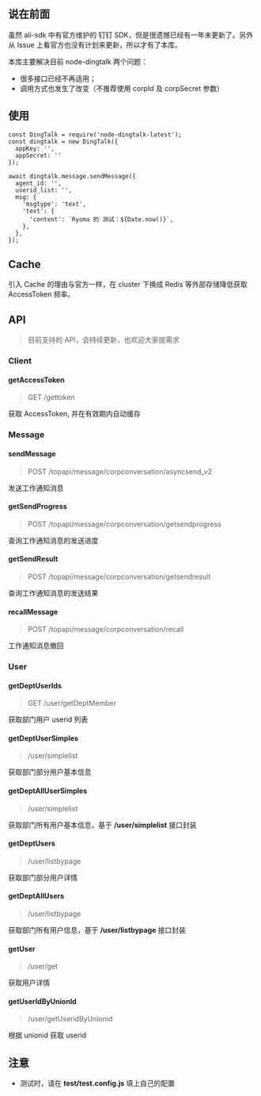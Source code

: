 ## 说在前面
虽然 ali-sdk 中有官方维护的 钉钉 SDK，但是很遗憾已经有一年未更新了。另外从 Issue 上看官方也没有计划来更新，所以才有了本库。

本库主要解决目前 node-dingtalk 两个问题：
- 很多接口已经不再适用；
- 调用方式也发生了改变（不推荐使用 corpId 及 corpSecret 参数）

## 使用

```
const DingTalk = require('node-dingtalk-latest');
const dingtalk = new DingTalk({
  appKey: '',
  appSecret: ''
});

await dingtalk.message.sendMessage({
  agent_id: '',
  userid_list: '',
  msg: {
    'msgtype': 'text',
    'text': {
      'content': `Ryoma 的 测试：${Date.now()}`,
    },
  },
});
```

## Cache
引入 Cache 的理由与官方一样，在 cluster 下换成 Redis 等外部存储降低获取 AccessToken 频率。

## API

> 目前支持的 API，会持续更新，也欢迎大家提需求

### Client
#### getAccessToken
> GET /gettoken

获取 AccessToken, 并在有效期内自动缓存

### Message
#### sendMessage
> POST /topapi/message/corpconversation/asyncsend_v2

发送工作通知消息

#### getSendProgress
> POST /topapi/message/corpconversation/getsendprogress

查询工作通知消息的发送进度

#### getSendResult
> POST /topapi/message/corpconversation/getsendresult

查询工作通知消息的发送结果

#### recallMessage
> POST /topapi/message/corpconversation/recall

工作通知消息撤回

### User

#### getDeptUserIds

> GET /user/getDeptMember

获取部门用户 userid 列表

#### getDeptUserSimples

> /user/simplelist

获取部门部分用户基本信息

#### getDeptAllUserSimples

> /user/simplelist

获取部门所有用户基本信息，基于 **/user/simplelist** 接口封装

#### getDeptUsers

> /user/listbypage

获取部门部分用户详情

#### getDeptAllUsers

> /user/listbypage

获取部门所有用户信息，基于 **/user/listbypage** 接口封装

#### getUser

> /user/get

获取用户详情

#### getUserIdByUnionId

> /user/getUseridByUnionid

根据 unionid 获取 userid

## 注意
- 测试时，请在 **test/test.config.js** 填上自己的配置